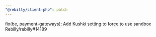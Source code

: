 ```yaml
---
"@rebilly/client-php": patch
---
```


fix(be, payment-gateways): Add Kushki setting to force to use sandbox Rebilly/rebilly#14189
